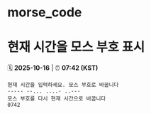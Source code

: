 # morse_code
# 현재 시간을 모스 부호 표시
<!-- MORSE_TIME_START -->
🗓️ **2025-10-16** | ⏰ **07:42 (KST)**

```
현재 시간을 입력하세요. 모스 부호로 바꿉니다
----- --... ....- ..---
모스 부호를 다시 현재 시간으로 바꿉니다
0742
```
<!-- MORSE_TIME_END -->
